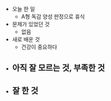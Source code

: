 - 오늘 한 일
  - A형 독감 양성 판정으로 휴식
- 문제가 있었던 것
  - 없음
- 새로 배운 것
  - 건강이 중요하다
- 아직 잘 모르는 것, 부족한 것
  - 
- 잘 한 것
  - 